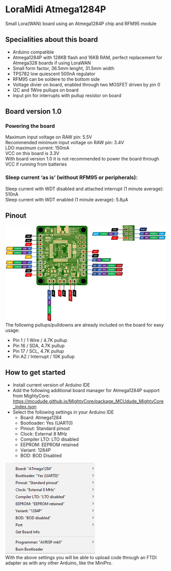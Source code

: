 # LoraMidi Atmega1284P
Small Lora(WAN) board using an Atmega1284P chip and RFM95 module

## Specialities about this board
- Arduino compatible
- Atmega1284P with 128KB flash and 16KB RAM, perfect replacement for Atmega328 boards if using LoraWAN
- Small form factor, 36.5mm lenght, 31.5mm width
- TPS782 low quiescent 500nA regulator
- RFM95 can be soldere to the bottom side
- Voltage divier on board, enabled through two MOSFET driven by pin 0
- I2C and 1Wire pullups on board
- Input pin for interrupts with pullup resistor on board

## Board version 1.0
### Powering the board
Maximum input voltage on RAW pin: 5.5V<br>
Recommended minimum input voltage on RAW pin: 3.4V<br>
LDO maximum current: 150mA<br>
VCC on this board is 3.3V<br>
With board version 1.0 it is not recommended to power the board through VCC if running from batteries<br>
### Sleep current ‘as is’ (without RFM95 or peripherals):
Sleep current with WDT disabled and attached interrupt (1 minute average): 510nA<br>
Sleep current with WDT enabled (1 minute average): 5.8μA

## Pinout
![Pinout](/docs/images/pinout.png?raw=true "Pinout")<br>
The following pullups/pulldowns are already included on the board for easy usage:<br>
- Pin 1 / 1 Wire / 4.7K pullup
- Pin 16 / SDA, 4.7K pullup
- Pin 17 / SCL, 4.7K pullup
- Pin A2 / Interrupt / 10K pullup

## How to get started
- Install current version of Arduino IDE
- Add the following additional board manager for Atmega1284P support from MightyCore: https://mcudude.github.io/MightyCore/package_MCUdude_MightyCore_index.json
- Select the following settings in your Arduino IDE
  - Board: Atmega1284
  - Bootloader: Yes (UART0)
  - Pinout: Standard pinout
  - Clock: External 8 MHz
  - Compiler LTO: LTO disabled
  - EEPROM: EEPROM retained
  - Variant: 1284P
  - BOD: BOD Disabled
 
 ![Arduino Settings](/docs/images/arduinoSettings.png?raw=true "Arduino Settings")<br>
 With the above settings you will be able to upload code through an FTDI adapter as with any other Arduino, like the MiniPro.
